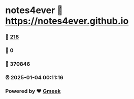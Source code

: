 # notes4ever :link: https://notes4ever.github.io 
### :page_facing_up: [218](https://notes4ever.github.io/tag.html) 
### :speech_balloon: 0 
### :hibiscus: 370846 
### :alarm_clock: 2025-01-04 00:11:16 
### Powered by :heart: [Gmeek](https://github.com/Meekdai/Gmeek)
